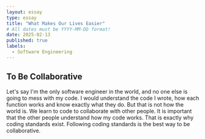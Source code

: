```yaml
---
layout: essay
type: essay
title: "What Makes Our Lives Easier"
# All dates must be YYYY-MM-DD format!
date: 2025-02-13
published: true
labels:
  - Software Engineering
---
```


## To Be Collaborative
Let's say I'm the only software engineer in the world, and no one else is going to mess with my code. I would understand the code I wrote, how each function works and know exactly what they do. But that is not how the world is. We learn to code to collaborate with other people. It is important that the other people understand how my code works. That is exactly why coding standards exist. Following coding standards is the best way to be collaborative. 
